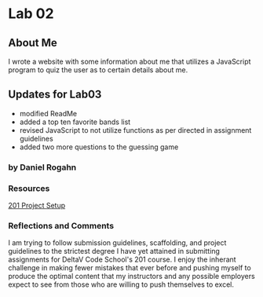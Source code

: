 # Lab 02

## About Me
    
I wrote a website with some information about me that utilizes a JavaScript program to quiz the user as to certain
details about me. 

## Updates for Lab03
* modified ReadMe
* added a top ten favorite bands list
* revised JavaScript to not utilize functions as per directed in assignment guidelines
* added two more questions to the guessing game

### by Daniel Rogahn

### Resources
    
[201 Project Setup](https://codefellows.github.io/code-201-guide/curriculum/class-02/project_setup)

### Reflections and Comments

I am trying to follow submission guidelines, scaffolding, and project guidelines to the strictest degree I have yet
attained in submitting assignments for DeltaV Code School's 201 course. I enjoy the inherant challenge in making fewer
mistakes that ever before and pushing myself to produce the optimal content that my instructors and any possible
employers expect to see from those who are willing to push themselves to excel.

